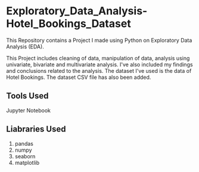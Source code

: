# Exploratory_Data_Analysis-Hotel_Bookings_Dataset
This Repository contains a Project I made using Python on Exploratory Data Analysis (EDA).

This Project includes cleaning of data, manipulation of data, analysis using univariate, bivariate and multivariate analysis.
I've also included my findings and conclusions related to the analysis.
The dataset I've used is the data of Hotel Bookings.
The dataset CSV file has also been added.

## Tools Used
Jupyter Notebook

## Liabraries Used
1. pandas
2. numpy
3. seaborn
4. matplotlib

